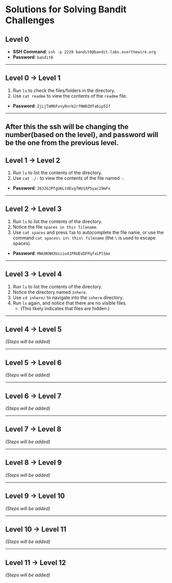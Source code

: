 # Solutions for Solving Bandit Challenges

## Level 0

- **SSH Command**: `ssh -p 2220 bandit0@bandit.labs.overthewire.org`
- **Password**: `bandit0`

---

## Level 0 -> Level 1

1. Run `ls` to check the files/folders in the directory.
2. Use `cat readme` to view the contents of the `readme` file.

- **Password**: `ZjLjTmM6FvvyRnrb2rfNWOZOTa6ip5If`

---

## After this the ssh will be changing the number(based on the level), and password will be the one from the previous level.

## Level 1 -> Level 2

1. Run `ls` to list the contents of the directory.
2. Use `cat ./-` to view the contents of the file named `-`.

- **Password**: `263JGJPfgU6LtdEvgfWU1XP5yac29mFx`

---

## Level 2 -> Level 3

1. Run `ls` to list the contents of the directory.
2. Notice the file `spaces in this filename`.
3. Use `cat spaces` and press `Tab` to autocomplete the file name, or use the command `cat spaces\ in\ this\ filename` (the `\` is used to escape spaces).

- **Password**: `MNk8KNH3Usiio41PRUEoDFPqfxLPlSmx`

---

## Level 3 -> Level 4

1. Run `ls` to list the contents of the directory.
2. Notice the directory named `inhere`.
3. Use `cd inhere/` to navigate into the `inhere` directory.
4. Run `ls` again, and notice that there are no visible files.
   - (This likely indicates that files are hidden.)

---

## Level 4 -> Level 5

_(Steps will be added)_

---

## Level 5 -> Level 6

_(Steps will be added)_

---

## Level 6 -> Level 7

_(Steps will be added)_

---

## Level 7 -> Level 8

_(Steps will be added)_

---

## Level 8 -> Level 9

_(Steps will be added)_

---

## Level 9 -> Level 10

_(Steps will be added)_

---

## Level 10 -> Level 11

_(Steps will be added)_

---

## Level 11 -> Level 12

_(Steps will be added)_
